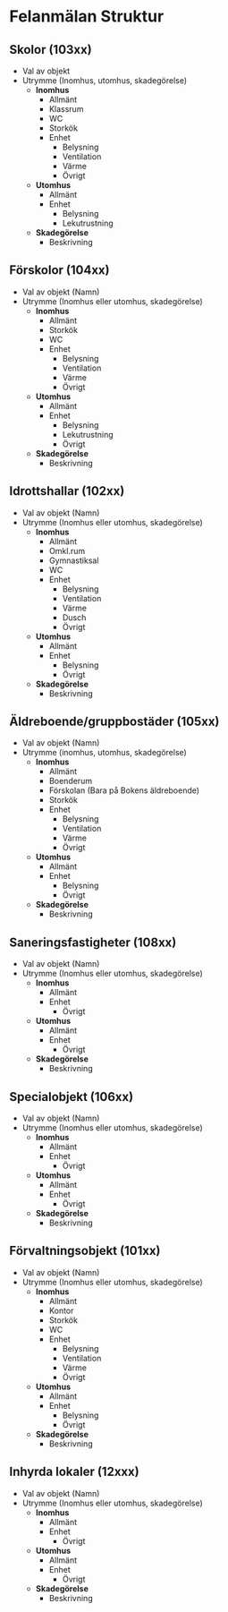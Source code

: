 # Felanmälan Struktur

## Skolor (103xx)
- Val av objekt
- Utrymme (Inomhus, utomhus, skadegörelse)
  - **Inomhus**
    - Allmänt
    - Klassrum
    - WC
    - Storkök
    - Enhet
      - Belysning
      - Ventilation
      - Värme
      - Övrigt
  - **Utomhus**
    - Allmänt
    - Enhet
      - Belysning
      - Lekutrustning
  - **Skadegörelse**
    - Beskrivning

## Förskolor (104xx)
- Val av objekt (Namn)
- Utrymme (Inomhus eller utomhus, skadegörelse)
  - **Inomhus**
    - Allmänt
    - Storkök
    - WC
    - Enhet
      - Belysning
      - Ventilation
      - Värme
      - Övrigt
  - **Utomhus**
    - Allmänt
    - Enhet
      - Belysning
      - Lekutrustning
      - Övrigt
  - **Skadegörelse**
    - Beskrivning

## Idrottshallar (102xx)
- Val av objekt (Namn)
- Utrymme (Inomhus eller utomhus, skadegörelse)
  - **Inomhus**
    - Allmänt
    - Omkl.rum
    - Gymnastiksal
    - WC
    - Enhet
      - Belysning
      - Ventilation
      - Värme
      - Dusch
      - Övrigt
  - **Utomhus**
    - Allmänt
    - Enhet
      - Belysning
      - Övrigt
  - **Skadegörelse**
    - Beskrivning

## Äldreboende/gruppbostäder (105xx)
- Val av objekt (Namn)
- Utrymme (inomhus, utomhus, skadegörelse)
  - **Inomhus**
    - Allmänt
    - Boenderum
    - Förskolan (Bara på Bokens äldreboende)
    - Storkök
    - Enhet
      - Belysning
      - Ventilation
      - Värme
      - Övrigt
  - **Utomhus**
    - Allmänt
    - Enhet
      - Belysning
      - Övrigt
  - **Skadegörelse**
    - Beskrivning

## Saneringsfastigheter (108xx)
- Val av objekt (Namn)
- Utrymme (Inomhus eller utomhus, skadegörelse)
  - **Inomhus**
    - Allmänt
    - Enhet
      - Övrigt
  - **Utomhus**
    - Allmänt
    - Enhet
      - Övrigt
  - **Skadegörelse**
    - Beskrivning

## Specialobjekt (106xx)
- Val av objekt (Namn)
- Utrymme (Inomhus eller utomhus, skadegörelse)
  - **Inomhus**
    - Allmänt
    - Enhet
      - Övrigt
  - **Utomhus**
    - Allmänt
    - Enhet
      - Övrigt
  - **Skadegörelse**
    - Beskrivning

## Förvaltningsobjekt (101xx)
- Val av objekt (Namn)
- Utrymme (Inomhus eller utomhus, skadegörelse)
  - **Inomhus**
    - Allmänt
    - Kontor
    - Storkök
    - WC
    - Enhet
      - Belysning
      - Ventilation
      - Värme
      - Övrigt
  - **Utomhus**
    - Allmänt
    - Enhet
      - Belysning
      - Övrigt
  - **Skadegörelse**
    - Beskrivning

## Inhyrda lokaler (12xxx)
- Val av objekt (Namn)
- Utrymme (Inomhus eller utomhus, skadegörelse)
  - **Inomhus**
    - Allmänt
    - Enhet
      - Övrigt
  - **Utomhus**
    - Allmänt
    - Enhet
      - Övrigt
  - **Skadegörelse**
    - Beskrivning
